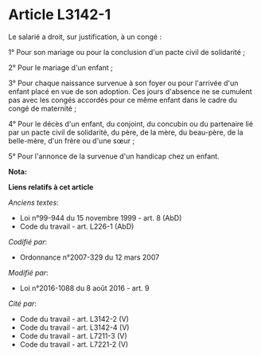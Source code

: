 # Article L3142-1

Le salarié a droit, sur justification, à un congé : 

1° Pour son mariage ou pour la conclusion d'un pacte civil de solidarité ; 

2° Pour le mariage d'un enfant ; 

3° Pour chaque naissance survenue à son foyer ou pour l'arrivée d'un enfant placé en vue de son adoption. Ces jours d'absence
ne se cumulent pas avec les congés accordés pour ce même enfant dans le cadre du congé de maternité ; 

4° Pour le décès d'un enfant, du conjoint, du concubin ou du partenaire lié par un pacte civil de solidarité, du père, de la
mère, du beau-père, de la belle-mère, d'un frère ou d'une sœur ; 

5° Pour l'annonce de la survenue d'un handicap chez un enfant.

**Nota:**



**Liens relatifs à cet article**

_Anciens textes_:

  - Loi n°99-944 du 15 novembre 1999 - art. 8 (AbD)
  - Code du travail - art. L226-1 (AbD)

_Codifié par_:

  - Ordonnance n°2007-329 du 12 mars 2007

_Modifié par_:

  - Loi n°2016-1088 du 8 août 2016 - art. 9

_Cité par_:

  - Code du travail - art. L3142-2 (V)
  - Code du travail - art. L3142-4 (V)
  - Code du travail - art. L7211-3 (V)
  - Code du travail - art. L7221-2 (V)
